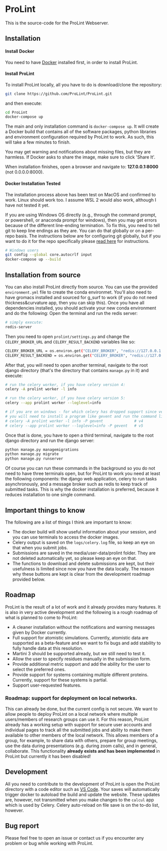 # ProLint
This is the source-code for the ProLint Webserver. 

## Installation

#### Install Docker
You need to have <a href="https://docs.docker.com/get-docker/" target="_blank">Docker<a/> installed first, in order to install ProLint. 
  
#### Install ProLint
To install ProLint locally, all you have to do is download/clone the repository: 
```sh
git clone https://github.com/ProLint/ProLint.git
```
and then execute: 

```sh
cd ProLint
docker-compose up
```

The main and only installation command is `docker-compose up`. It will create a Docker build that contains all of the software packages, python libraries and environment configuration required by ProLint to work. As such, this will take a few minutes to finish. 

You may get warning and notifications about missing files, but they are harmless. 
If Docker asks to share the image, make sure to click 'Share It'. 

When installation finishes, open a browser and navigate to: **127.0.0.1:8000** (not 0.0.0.0:8000).

#### Docker Installation Tested
The installation process above has been test on MacOS and confirmed to work. Linux should work too. I assume WSL 2 would also work, although I have not tested it yet. <br>

If you are using Windows OS directly (e.g., through the command prompt, or powershell, or anaconda prompt for windows), then you may get errors because of the different line-ending termination. To fix this, you need to tell git to keep line endings as they are. You can do that globally or on a per-repo basis. The instructions below are for configuring git globally, but if you want to do it for the repo specifically please <a href="https://docs.github.com/en/github/getting-started-with-github/configuring-git-to-handle-line-endings" target="_blank"> read here<a/> for instructions.
  
```sh
# Windows users
git config --global core.autocrlf input
docker-compose up --build
```

## Installation from source
You can also install ProLint directly from source. You can use the provided `environment.yml` file to create the conda environmet. You'll also need to have gromacs installed and sourced for g_surf to work (if you do not need thickness&curvature app, then you can skip this). 
Once you have all dependencies installed, you should activate your new conda environment and do the following: 
Open the terminal and run the redis server: 
```sh
# simply execute: 
redis-server
```
Then you need to open `prolint/settings.py` and change the `CELERY_BROKER_URL` and `CELERY_RESULT_BACKEND` variables like so: 
```sh
CELERY_BROKER_URL = os.environ.get("CELERY_BROKER", "redis://127.0.0.1:6379")
CELERY_RESULT_BACKEND = os.environ.get("CELERY_BROKER", "redis://127.0.0.1:6379")
```
After that, you will need to open another terminal, navigate to the root django directory (that's the directory that contains `manage.py` in it) and execute: 
```sh
# run the celery worker, if you have celery version 4:
celery -A prolint worker -l info

# run the celery worker, if you have celery version 5: 
celery --app prolint worker --loglevel=info

# if you are on windows - for which celery has dropped support since version 4, 
# you will need to install a program like gevent and run the command like this: 
# celery -A prolint worker -l info -P gevent              # v4
# celery --app prolint worker --loglevel=info -P gevent   # v5
```

Once that is done, you have to open a third terminal, navigate to the root django directory and run the django server: 
```sh
python manage.py managemigrations
python manage.py migrate
python manage.py runserver
```

Of course you can run these commands in the background so you do not need to have three terminals open, but for ProLint to work you need at least the following components: 
the django web application, celery to run tasks asynchronously, and a message broker such as redis to keep track of submitted tasks. 
This is why the docker installation is preferred, because it reduces installation to one single command. 


## Important things to know
The following are a list of things I think are important to know:
- The docker build will show useful information about your session, and you can use terminals to access the docker images. 
- Celery output is saved on the `logs/celery.log` file, so keep an eye on that when you submit jobs. 
- Submissions are saved in the media/user-data/prolint folder. They are not deleted automatically yet, so please keep an eye on that. 
- The functions to download and delete submissions are kept, but their usefulness is limited since now you have the data locally. The reason why these buttons are kept is clear from the development roadmap provided below. 

## Roadmap 
ProLint is the result of a lot of work and it already provides many features. It is also in very active development and the following is a rough roadmap of what is planned to come to ProLint: 

- A cleaner installation without the notifications and warning messages given by Docker currently. 
- Full support for atomistic simulations. Currently, atomistic data are supported as a beta-feature and we want to fix bugs and add stability to fully handle data at this resolution. 
- Martini 3 should be supported already, but we still need to test it. 
- Allow the user to specify residues manually in the submission form. 
- Provide additional metric support and add the ability for the user to select the preferred ones. 
- Provide support for systems containing multiple different proteins. Currently, support for these systems is partial. 
- Support user-requested features. 

### Roadmap: support for deployment on local networks. 
This can already be done, but the current config is not secure. We want to allow people to deploy ProLint on a local network where multiple users/members of research groups can use it. For this reason, ProLint already has a working setup with support for secure user accounts and individual pages to track all the submitted jobs and ability to make them available to other members of the local network. This allows members of a group, for example, to share data with others, prepare for group meetings, use the data during presentations (e.g. during zoom calls), and in general, collaborate. This functionality **already exists and has been implemented** in ProLint but currently it has been disabled!

## Development
All you need to contribute to the development of ProLint is open the ProLint directory with a code editor such as <a href="https://code.visualstudio.com/" target="_blank">VS Code<a/>. Your saves will automatically trigger docker to autoload the build and update the website. 
These updates are, however, not transmitted when you make changes to the `calcul` app which is used by Celery. Celery auto-reload on file save is on the to-do list, however.<br>
  
## Bug report
Please feel free to open an issue or contact us if you encounter any problem or bug while working with ProLint. 
